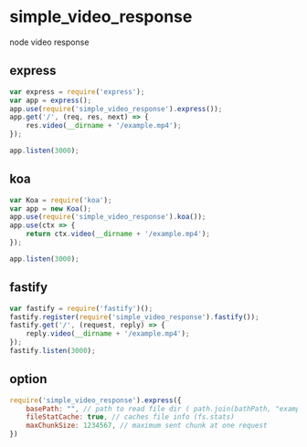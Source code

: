 # simple_video_response
node video response

## express
```javascript
var express = require('express');
var app = express();
app.use(require('simple_video_response').express());
app.get('/', (req, res, next) => {
    res.video(__dirname + '/example.mp4');
});

app.listen(3000);
```

## koa
```javascript
var Koa = require('koa');
var app = new Koa();
app.use(require('simple_video_response').koa());
app.use(ctx => {
    return ctx.video(__dirname + '/example.mp4');
});

app.listen(3000);
```

## fastify
```javascript
var fastify = require('fastify')();
fastify.register(require('simple_video_response').fastify());
fastify.get('/', (request, reply) => {
    reply.video(__dirname + '/example.mp4');
});
fastify.listen(3000);
```

## option 
```javascript
require('simple_video_response').express({
    basePath: "", // path to read file dir ( path.join(bathPath, "example.mp4") )
    fileStatCache: true, // caches file info (fs.stats)
    maxChunkSize: 1234567, // maximum sent chunk at one request
})
```
